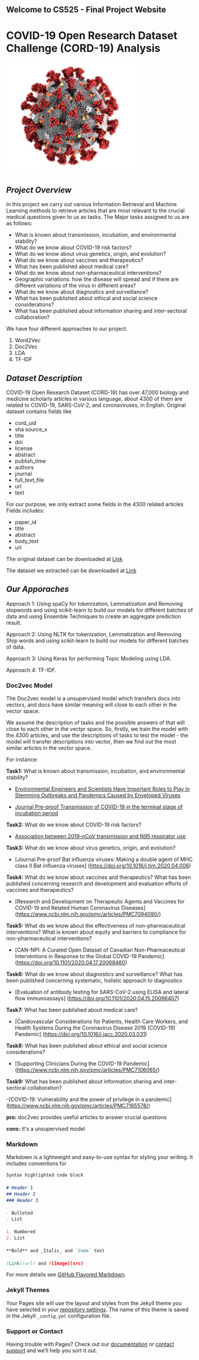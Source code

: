 ## Welcome to CS525 - Final Project Website

# COVID-19 Open Research Dataset Challenge (CORD-19) Analysis

![Image](img/corona.png)    

## ***Project Overview***
In this project we carry out various Information Retrieval and Machine Learning methods to retrieve articles that are most relevant to the crucial medical questions given to us as tasks.
The Major tasks assigned to us are as follows:
- What is known about transmission, incubation, and environmental stability?
- What do we know about COVID-19 risk factors?
- What do we know about virus genetics, origin, and evolution?
- What do we know about vaccines and therapeutics?
- What has been published about medical care?
- What do we know about non-pharmaceutical interventions?
- Geographic variations: how the disease will spread and if there are different variations of the virus in different areas?
- What do we know about diagnostics and surveillance?
- What has been published about ethical and social science considerations?
- What has been published about information sharing and inter-sectoral collaboration?

We have four different approaches to our project.
1. Word2Vec
2. Doc2Vec
3. LDA
4. TF-IDF

## ***Dataset Description***
COVID-19 Open Research Dataset (CORD-19) has over 47,000 biology and medicine scholarly articles in various language, about 4300 of them are related to COVID-19, SARS-CoV-2, and coronaviruses, in English.
Original dataset contains fields like 
- cord_uid	
- sha	source_x	
- title	
- doi	
- license	
- abstract	
- publish_time	
- authors	
- journal	
- full_text_file	
- url	
- text	

For our purpose, we only extract some fields in the 4300 related articles
Fields includes:
- paper_id
- title
- abstract
- body_text
- url

The original dataset can be downloaded at
[Link](https://www.kaggle.com/allen-institute-for-ai/CORD-19-research-challenge)

The dataset we extracted can be downloaded at
[Link](https://drive.google.com/file/d/11gE-qSoao3sjkhXGevGEEWasgecaN0rG/view?usp=sharing)




## ***Our Apporaches***
Approach 1: Using spaCy for tokenization, Lemmatization and Removing stopwords and using scikit-learn to build our models for different batches of data and using Ensemble Techniques to create an aggregate prediction result.

Approach 2: Using NLTK for tokenization, Lemmatization and Removing Stop words and using scikit-learn to build our models for different batches of data.

Approach 3: Using Keras for performing Topic Modeling using LDA.

Approach 4: TF-IDF.

### Doc2vec Model
The Doc2vec model is a unsupervised model which transfers docs into vectors, and docs have similar meaning will close to each other in the vector space.

We assume the description of tasks and the possible answers of that will close to each other in the vectpr space.
So, firstly, we train the model with the 4300 articles, and use the descriptions of tasks to test the model - the model will transfer descriptions into vector, then we find out the most similar articles in the vector space.

For instance:

**Task1:**  What is known about transmission, incubation, and environmental stability?

- [Environmental Engineers and Scientists Have Important Roles to Play in Stemming Outbreaks and Pandemics Caused by Enveloped Viruses](https://www.ncbi.nlm.nih.gov/pmc/articles/PMC7099656/)

- [Journal Pre-proof Transmission of COVID-19 in the terminal stage of incubation period](https://doi.org/10.1016/j.ijid.2020.03.027)

**Task2:** What do we know about COVID-19 risk factors?

- [Association between 2019-nCoV transmission and N95 respirator use](https://doi.org/10.1101/2020.02.18.20021881)

**Task3:** What do we know about virus genetics, origin, and evolution?

- [Journal Pre-proof Bat influenza viruses: Making a double agent of MHC class II Bat influenza viruses]
(https://doi.org/10.1016/j.tim.2020.04.006)

**Task4:** What do we know about vaccines and therapeutics? What has been published concerning research and development and evaluation efforts of vaccines and therapeutics?

- [Research and Development on Therapeutic Agents and Vaccines for COVID-19 and Related Human Coronavirus Diseases]
(https://www.ncbi.nlm.nih.gov/pmc/articles/PMC7094090/)

**Task5:** What do we know about the effectiveness of non-pharmaceutical interventions? What is known about equity and barriers to compliance for non-pharmaceutical interventions?

- [CAN-NPI: A Curated Open Dataset of Canadian Non-Pharmaceutical Interventions in Response to the Global COVID-19 Pandemic]
(https://doi.org/10.1101/2020.04.17.20068460)

**Task6:** What do we know about diagnostics and surveillance? What has been published concerning systematic, holistic approach to diagnostics

- [Evaluation of antibody testing for SARS-CoV-2 using ELISA and lateral flow immunoassays]
(https://doi.org/10.1101/2020.04.15.20066407)

**Task7:** What has been published about medical care?

- [Cardiovascular Considerations for Patients, Health Care Workers, and Health Systems During the Coronavirus Disease 2019 (COVID-19) Pandemic]
(https://doi.org/10.1016/j.jacc.2020.03.031)

**Task8:** What has been published about ethical and social science considerations?

- [Supporting Clinicians During the COVID-19 Pandemic]
(https://www.ncbi.nlm.nih.gov/pmc/articles/PMC7106065/)

**Task9:** What has been published about information sharing and inter-sectoral collaboration?

-[COVID-19: Vulnerability and the power of privilege in a pandemic]
(https://www.ncbi.nlm.nih.gov/pmc/articles/PMC7165578/)

**pro:** doc2vec provides useful articles to answer crucial questions

**cons:** it's a unsupervised model




### Markdown

Markdown is a lightweight and easy-to-use syntax for styling your writing. It includes conventions for

```markdown
Syntax highlighted code block

# Header 1
## Header 2
### Header 3

- Bulleted
- List

1. Numbered
2. List

**Bold** and _Italic_ and `Code` text

[Link](url) and ![Image](src)
```

For more details see [GitHub Flavored Markdown](https://guides.github.com/features/mastering-markdown/).

### Jekyll Themes

Your Pages site will use the layout and styles from the Jekyll theme you have selected in your [repository settings](https://github.com/josvin92/josvin92.github.io./settings). The name of this theme is saved in the Jekyll `_config.yml` configuration file.

### Support or Contact

Having trouble with Pages? Check out our [documentation](https://help.github.com/categories/github-pages-basics/) or [contact support](https://github.com/contact) and we’ll help you sort it out.
